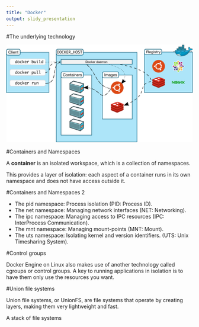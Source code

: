 ```yaml
---
title: "Docker"
output: slidy_presentation
---
```



#The underlying technology

![architecture](architecture.svg)

#Containers and Namespaces

A __container__ is an isolated workspace, which is a collection of namespaces.

This provides a layer of isolation: each aspect of a container runs in its own namespace and does not have access outside it.

#Containers and Namespaces 2

* The pid namespace: Process isolation (PID: Process ID).
* The net namespace: Managing network interfaces (NET: Networking).
* The ipc namespace: Managing access to IPC resources (IPC: InterProcess Communication).
* The mnt namespace: Managing mount-points (MNT: Mount).
* The uts namespace: Isolating kernel and version identifiers. (UTS: Unix Timesharing System).

#Control groups

Docker Engine on Linux also makes use of another technology called cgroups or control groups. A key to running applications in isolation is to have them only use the resources you want. 

#Union file systems

Union file systems, or UnionFS, are file systems that operate by creating layers, making them very lightweight and fast.

A stack of file systems
